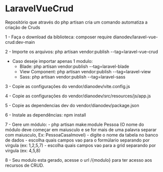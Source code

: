 # LaravelVueCrud
Repositório que através do php artisan cria um comando automatiza a criação de Cruds 

1 - Faça o download da biblioteca: composer require dianodev/laravel-vue-crud:dev-main

2 - Importe os arquivos: php artisan vendor:publish --tag=laravel-vue-crud
  - Caso deseje importar apenas 1 modulo:
    - Blade: php artisan vendor:publish --tag=laravel-blade
    - View Component: php artisan vendor:publish --tag=laravel-view
    - Sass: php artisan vendor:publish --tag=laravel-sass

3 - Copie as configurações do vendor/dianodev/vite.config.js

4 - Copie as configurações do vendor/dianodev/src/resources/js/app.js

5 - Copie as dependencias dev do vendor/dianodev/package.json

6 - Instale as dependências: npm install

7 - Gere um módulo:
    - php artisan make:module Pessoa (O nome do módulo deve começar em maiusculo e se for mais de uma palavra separar com maiusculo, Ex: PessoaCasaImovel)
    - digite o nome da tabela no banco de dados
    - escolha quais campos vao para o formúlario separando por virgula (ex: 1,2,5,7)
    - escolha quais campos vao para a grid separando por virgula (ex: 4,5,8)

8 - Seu modulo esta gerado, acesse o url /{modulo} para ter acesso aos recursos de CRUD.
